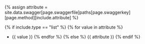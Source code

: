 {% assign attribute = site.data.swagger[page.swaggerfile]paths[page.swaggerkey][page.method][include.attribute] %}

{% if include.type == "list" %}
    {% for value in attribute %}
* {{ value }}
    {% endfor %}
{% else %}
{{ attribute }}
{% endif %}
